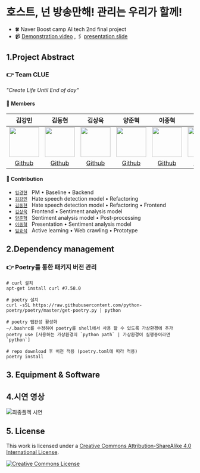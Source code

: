 # 호스트, 넌 방송만해! 관리는 우리가 할께!

- 🍀 Naver Boost camp AI tech 2nd final project
- 📹 [Demonstration video]() , 🖇️ [presentation slide]()

## 1.Project Abstract

### 👉 Team CLUE 

_"Create Life Until End of day"_

#### 🔅 Members  

김강민|김동현|김상욱|양준혁|이종혁|임경현|임효석|
:-:|:-:|:-:|:-:|:-:|:-:|:-:
<img src='' height=80 width=80px></img>|<img src='' height=80 width=80px></img>|<img src='' height=80 width=80px></img>|<img src='' height=80 width=80px></img>|<img src='' height=80 width=80px></img>|<img src='' height=80 width=80px></img>|<img src='' height=80 width=80px></img>
[Github](https://github.com/Gangsss)|[Github](https://github.com/Kimdongui)|[Github](https://github.com/lswkim)|[Github](https://github.com/surfing2003)|[Github](https://github.com/jonhyuk0922)|[Github](https://github.com/KyungHyunLim)|[Github](https://github.com/limhyoseok)

#### 🔅 Contribution  

- [`임경현`](https://github.com/KyungHyunLim) &nbsp; PM • Baseline • Backend
- [`김강민`](https://github.com/Gangsss) &nbsp; Hate speech detection model • Refactoring
- [`김동현`](https://github.com/Kimdongui) &nbsp; Hate speech detection model • Refactoring • Frontend
- [`김상욱`](https://github.com/lswkim) &nbsp; Frontend • Sentiment analysis model
- [`양준혁`](https://github.com/surfing2003) &nbsp; Sentiment analysis model • Post-processing
- [`이종혁`](https://github.com/jonhyuk0922) &nbsp; Presentation • Sentiment analysis model
- [`임효석`](https://github.com/limhyoseok) &nbsp; Active learning • Web crawling • Prototype


## 2.Dependency management
### 👉 Poetry를 통한 패키지 버전 관리 

```
# curl 설치
apt-get install curl #7.58.0

# poetry 설치
curl -sSL https://raw.githubusercontent.com/python-poetry/poetry/master/get-poetry.py | python

# poetry 탭완성 활성화
~/.bashrc를 수정하여 poetry를 shell에서 사용 할 수 있도록 가상환경에 추가
poetry use [사용하는 가상환경의 `python path` | 가상환경이 실행중이라면 `python`]  

# repo download 후 버전 적용 (poetry.toml에 따라 적용)
poetry install
```

## 3. Equipment & Software

## 4.시연 영상
![최종플젝 시연](https://user-images.githubusercontent.com/59302419/147213596-a13b3f6f-ae44-496b-a5a8-cdf8f9f9822d.gif)

## 5. License

This work is licensed under a <a rel="license" href="http://creativecommons.org/licenses/by-sa/4.0/">Creative Commons Attribution-ShareAlike 4.0 International License</a>.

<a rel="license" href="http://creativecommons.org/licenses/by-sa/4.0/"><img alt="Creative Commons License" style="border-width:0" src="https://i.creativecommons.org/l/by-sa/4.0/88x31.png" /></a><br />
